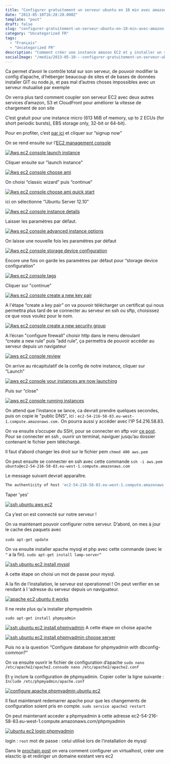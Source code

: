 ```yaml
---
title: "Configurer gratuitement un serveur ubuntu en 10 min avec amazon EC2"
date: "2013-05-10T16:28:20.000Z"
template: "post"
draft: false
slug: "configurer-gratuitement-un-serveur-ubuntu-en-10-min-avec-amazon-ec2"
category: "Uncategorized FR"
tags: 
  - "Français"
  - "Uncategorized FR"
description: "Comment créer une instance amazon EC2 et y installer un serveur apache, MySQL et phpMyAdmin pour héberger gratuitement son site."
socialImage: "/media/2013-05-10---configurer-gratuitement-un-serveur-ubuntu-en-10-min-avec-amazon-ec2/AWS_LOGO_CMYK-1.png"
---
```


Ca permet d’avoir le contrôle total sur son serveur, de pouvoir modifier la config d’apache, d’héberger beaucoup de sites et de bases de données installer GIT ou node.js, et pas mal d’autres choses impossibles avec un serveur mutualisé par exemple

On verra plus tard comment coupler son serveur EC2 avec deux autres services d’amazon, S3 et CloudFront pour améliorer la vitesse de chargement de son site

C’est gratuit pour une instance micro (613 MiB of memory, up to 2 ECUs (for short periodic bursts), EBS storage only, 32-bit or 64-bit).

Pour en profiter, c’est [par ici](http://aws.amazon.com/ec2) et cliquer sur “signup now”

On se rend ensuite sur l’[EC2 management console](https://console.aws.amazon.com/ec2/v2/home)

[![Aws ec2 console launch instance](/media/2013-05-10---configurer-gratuitement-un-serveur-ubuntu-en-10-min-avec-amazon-ec2/Screen-shot-2013-05-10-at-11.35.20-AM-1024x640.png)](/posts/wp-content/uploads/2013/05/Screen-shot-2013-05-10-at-11.35.20-AM.png)

Cliquer ensuite sur "launch instance"

[![Aws ec2 console choose ami](/media/2013-05-10---configurer-gratuitement-un-serveur-ubuntu-en-10-min-avec-amazon-ec2/Screen-shot-2013-05-10-at-11.54.17-AM-1024x640.png)](/posts/wp-content/uploads/2013/05/Screen-shot-2013-05-10-at-11.54.17-AM.png)

On choisi “classic wizard” puis “continue”

[![Aws ec2 console choose ami quick start](/media/2013-05-10---configurer-gratuitement-un-serveur-ubuntu-en-10-min-avec-amazon-ec2/Screen-shot-2013-05-10-at-11.57.58-AM-1024x640.png)](/posts/wp-content/uploads/2013/05/Screen-shot-2013-05-10-at-11.57.58-AM.png)

ici on sélectionne "Ubuntu Server 12.10"

[![Aws ec2 console instance details](/media/2013-05-10---configurer-gratuitement-un-serveur-ubuntu-en-10-min-avec-amazon-ec2/Screen-shot-2013-05-10-at-11.58.11-AM-1024x640.png)](/posts/wp-content/uploads/2013/05/Screen-shot-2013-05-10-at-11.58.11-AM.png)

Laisser les paramètres par défaut.

[![Aws ec2 console advanced instance options](/media/2013-05-10---configurer-gratuitement-un-serveur-ubuntu-en-10-min-avec-amazon-ec2/Screen-shot-2013-05-10-at-11.58.19-AM-1024x640.png)](/posts/wp-content/uploads/2013/05/Screen-shot-2013-05-10-at-11.58.19-AM.png)

On laisse une nouvelle fois les paramètres par défaut

[![Aws ec2 console storage device configuration](/media/2013-05-10---configurer-gratuitement-un-serveur-ubuntu-en-10-min-avec-amazon-ec2/Screen-shot-2013-05-10-at-11.58.36-AM-1024x640.png)](/posts/wp-content/uploads/2013/05/Screen-shot-2013-05-10-at-11.58.36-AM.png)

Encore une fois on garde les paramètres par défaut pour “storage device configuration”

[![Aws ec2 console tags](/media/2013-05-10---configurer-gratuitement-un-serveur-ubuntu-en-10-min-avec-amazon-ec2/Screen-shot-2013-05-10-at-11.59.50-AM-1024x640.png)](/posts/wp-content/uploads/2013/05/Screen-shot-2013-05-10-at-11.59.50-AM.png)

Cliquer sur "continue"

[![Aws ec2 console create a new key pair](/media/2013-05-10---configurer-gratuitement-un-serveur-ubuntu-en-10-min-avec-amazon-ec2/Screen-shot-2013-05-10-at-12.03.04-PM-1024x640.png)](/posts/wp-content/uploads/2013/05/Screen-shot-2013-05-10-at-12.03.04-PM.png)

A l'étape “create a key pair” on va pouvoir télécharger un certificat qui nous permettra plus tard de se connecter au serveur en ssh ou sftp, choisissez ce que vous voulez pour le nom.

[![Aws ec2 console create a new security group](/media/2013-05-10---configurer-gratuitement-un-serveur-ubuntu-en-10-min-avec-amazon-ec2/Screen-shot-2013-05-10-at-12.07.39-PM-1024x640.png)](/posts/wp-content/uploads/2013/05/Screen-shot-2013-05-10-at-12.07.39-PM.png)

A l’écran "configure firewall” choisir http dans le menu déroulant “create a new rule” puis “add rule”, ça permettra de pouvoir accéder au serveur depuis un navigateur

[![aws ec2 console review](/media/2013-05-10---configurer-gratuitement-un-serveur-ubuntu-en-10-min-avec-amazon-ec2/Screen-shot-2013-05-10-at-12.07.55-PM-1024x640.png)](/posts/wp-content/uploads/2013/05/Screen-shot-2013-05-10-at-12.07.55-PM.png)

On arrive au récapitulatif de la config de notre instance, cliquer sur “Launch”

[![aws ec2 console your instances are now launching](/media/2013-05-10---configurer-gratuitement-un-serveur-ubuntu-en-10-min-avec-amazon-ec2/Screen-shot-2013-05-10-at-12.08.01-PM-1024x640.png)](/posts/wp-content/uploads/2013/05/Screen-shot-2013-05-10-at-12.08.01-PM.png)

Puis sur “close”

[![aws ec2 console running instances](/media/2013-05-10---configurer-gratuitement-un-serveur-ubuntu-en-10-min-avec-amazon-ec2/Screen-shot-2013-05-10-at-6.08.40-PM1-1024x640.png)](/posts/wp-content/uploads/2013/05/Screen-shot-2013-05-10-at-6.08.40-PM1.png)

On attend que l’instance se lance, ca devrait prendre quelques secondes, puis on copie le "public DNS", ici : `ec2-54-216-58-83.eu-west-1.compute.amazonaws.com.` On pourra aussi y accéder avec l’IP 54.216.58.83.

On va ensuite s’occuper du SSH, pour se connecter en sftp voir [ce post](/posts/se-connecter-en-sftp-a-une-instance-ec2-avec-transmit/ "Se connecter en SFTP à une instance EC2 avec Transmit"). Pour se connecter en ssh , ouvrir un terminal, naviguer jusqu’au dossier contenant le fichier pem téléchargé.

Il faut d’abord changer les droit sur le fichier pem
`chmod 400 aws.pem`

On peut ensuite se connecter en ssh avec cette commande
`ssh -i aws.pem ubuntu@ec2-54-216-58-83.eu-west-1.compute.amazonaws.com`

Le message suivant devrait apparaître.
```bash
The authenticity of host 'ec2-54-216-58-83.eu-west-1.compute.amazonaws.com (54.216.58.83)' can't be established. RSA key fingerprint is d6:1b:ce:5a:3b:57:d6:1a:4e:55:2f:84:a5:19:55:c5. Are you sure you want to continue connecting (yes/no)?
```
Taper 'yes'

[![ssh ubuntu aws ec2](/media/2013-05-10---configurer-gratuitement-un-serveur-ubuntu-en-10-min-avec-amazon-ec2/Screen-shot-2013-05-10-at-12.16.05-PM.png)](/posts/wp-content/uploads/2013/05/Screen-shot-2013-05-10-at-12.16.05-PM.png)

Ca y’est on est connecté sur notre serveur !

On va maintenant pouvoir configurer notre serveur. D’abord, on mes à jour le cache des paquets avec

`sudo apt-get update` 

On va ensuite installer apache mysql et php avec cette commande (avec le `^` a la fin).
`sudo apt-get install lamp-server^`

[![ssh ubuntu ec2 install mysql](/media/2013-05-10---configurer-gratuitement-un-serveur-ubuntu-en-10-min-avec-amazon-ec2/Screen-shot-2013-05-07-at-7.42.38-PM.png)](/posts/wp-content/uploads/2013/05/Screen-shot-2013-05-07-at-7.42.38-PM.png)

A cette étape on choisi un mot de passe pour mysql.

A la fin de l’installation, le serveur est operationnel ! On peut verifier en se rendant à l ‘adresse du serveur depuis un naviguateur.

[![apache ec2 ubuntu it works](/media/2013-05-10---configurer-gratuitement-un-serveur-ubuntu-en-10-min-avec-amazon-ec2/Screen-shot-2013-05-10-at-12.18.50-PM-1024x640.png)](/posts/wp-content/uploads/2013/05/Screen-shot-2013-05-10-at-12.18.50-PM.png)

Il ne reste plus qu'a installer phpmyadmin

`sudo apt-get install phpmyadmin`

[![ssh ubuntu ec2 install phpmyadmin](/media/2013-05-10---configurer-gratuitement-un-serveur-ubuntu-en-10-min-avec-amazon-ec2/Screen-shot-2013-05-10-at-12.19.21-PM.png)](/posts/wp-content/uploads/2013/05/Screen-shot-2013-05-10-at-12.19.21-PM.png) A cette étape on choise apache

[![ssh ubuntu ec2 install phpmyadmin choose server](/media/2013-05-10---configurer-gratuitement-un-serveur-ubuntu-en-10-min-avec-amazon-ec2/Screen-shot-2013-05-07-at-7.56.11-PM.png)](/posts/wp-content/uploads/2013/05/Screen-shot-2013-05-07-at-7.56.11-PM.png)

Puis no a la question “Configure database for phpmyadmin with dbconfig-common?”

On va ensuite ouvrir le fichier de configuration d’apache
`sudo nano /etc/apache2/apache2.consudo nano /etc/apache2/apache2.conf`

Et y inclure la configuration de phpmyadmin. Copier coller la ligne suivante :
`Include /etc/phpmyadmin/apache.conf`

[![configure apache phpmyadmin ubuntu ec2](/media/2013-05-10---configurer-gratuitement-un-serveur-ubuntu-en-10-min-avec-amazon-ec2/Screen-shot-2013-05-10-at-12.22.32-PM.png)](/posts/wp-content/uploads/2013/05/Screen-shot-2013-05-10-at-12.22.32-PM.png)

Il faut maintenant redemarrer apache pour que les changements de configuration soient pris en compte.
`sudo service apache2 restart`

On peut maintenant acceder a phpmyadmin à cette adresse
ec2-54-216-58-83.eu-west-1.compute.amazonaws.com/phpmyadmin

[![ubuntu ec2 login phpmyadmin](/media/2013-05-10---configurer-gratuitement-un-serveur-ubuntu-en-10-min-avec-amazon-ec2/Screen-shot-2013-05-10-at-12.23.53-PM-1024x640.png)](/posts/wp-content/uploads/2013/05/Screen-shot-2013-05-10-at-12.23.53-PM.png)

login : `root` 
mot de passe : celui utilisé lors de l’installation de mysql 

Dans le [prochain post](/posts/creer-un-virtual-host-une-elastic-ip-et-rediriger-son-domaine-vers-ec2/ "Créer un virtual host, une elastic IP et rediriger son domaine vers EC2") on vera comment configurer un virtualhost, créer une elasctic ip et rediriger un domaine existant vers ec2
